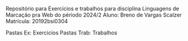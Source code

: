 Repositório para Exercícios e trabalhos para disciplina Linguagens de Marcação pra Web do périodo 2024/2 
Aluno: Breno de Vargas Scalzer
Matrícula: 20192bsi0304

Pastas Ex: Exercicios
Pastas Trab: Trabalhos
